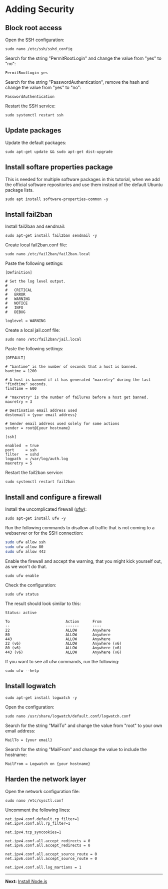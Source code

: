# Adding Security

## Block root access

Open the SSH configuration:  
```
sudo nano /etc/ssh/sshd_config
```

Search for the string "PermitRootLogin" and change the value from "yes" to "no":  
```
PermitRootLogin yes
```

Search for the string "PasswordAuthentication", remove the hash and change the value from "yes" to "no":  
```
PasswordAuthentication
```

Restart the SSH service:  
```
sudo systemctl restart ssh
```

## Update packages

Update the default packages:  
```
sudo apt-get update && sudo apt-get dist-upgrade
```

## Install softare properties package

This is needed for multiple software packages in this tutorial, when we add the official software repositories and use them instead of the default Ubuntu package lists.

```
sudo apt install software-properties-common -y
```

## Install fail2ban

Install fail2ban and sendmail:  
```
sudo apt-get install fail2ban sendmail -y
```

Create local fail2ban.conf file:  
```
sudo nano /etc/fail2ban/fail2ban.local
```

Paste the following settings:  
```
[Definition]

# Set the log level output.
#
#   CRITICAL
#   ERROR
#   WARNING
#   NOTICE
#   INFO
#   DEBUG

loglevel = WARNING
```

Create a local jail.conf file:  
```
sudo nano /etc/fail2ban/jail.local
```

Paste the following settings:  
```
[DEFAULT]

# "bantime" is the number of seconds that a host is banned.
bantime = 1200

# A host is banned if it has generated "maxretry" during the last "findtime" seconds.
findtime = 600

# "maxretry" is the number of failures before a host get banned.
maxretry = 3

# Destination email address used
destemail = {your email address}

# Sender email address used solely for some actions
sender = root@{your hostname}

[ssh]

enabled  = true
port     = ssh
filter   = sshd
logpath  = /var/log/auth.log
maxretry = 5

```

Restart the fail2ban service:  
```
sudo systemctl restart fail2ban
```

## Install and configure a firewall

Install the uncomplicated firewall ([ufw](https://wiki.ubuntu.com/UncomplicatedFirewall)):
```
sudo apt-get install ufw -y
```

Run the following commands to disallow all traffic that is not coming to a webserver or for the SSH connection:

```bash
sudo ufw allow ssh
sudo ufw allow 80
sudo ufw allow 443
```

Enable the firewall and accept the warning, that you might kick yourself out, as we won't do that.

```
sudo ufw enable
```

Check the configuration:  
```
sudo ufw status
```

The result should look similar to this:  
```
Status: active

To                         Action      From
--                         ------      ----
22                         ALLOW       Anywhere
80                         ALLOW       Anywhere
443                        ALLOW       Anywhere
22 (v6)                    ALLOW       Anywhere (v6)
80 (v6)                    ALLOW       Anywhere (v6)
443 (v6)                   ALLOW       Anywhere (v6)
```

If you want to see all ufw commands, run the following:  
```
sudo ufw --help
```

## Install logwatch

```
sudo apt-get install logwatch -y
```

Open the configuration:  
```
sudo nano /usr/share/logwatch/default.conf/logwatch.conf
```

Search for the string "MailTo" and change the value from "root" to your own email address:
```
MailTo = {your email}
```

Search for the string "MailFrom" and change the value to include the hostname:
```
MailFrom = Logwatch on {your hostname}
```

## Harden the network layer

Open the network configuration file:  
```
sudo nano /etc/sysctl.conf
```

Uncomment the following lines:  
```
net.ipv4.conf.default.rp_filter=1
net.ipv4.conf.all.rp_filter=1

net.ipv4.tcp_syncookies=1

net.ipv4.conf.all.accept_redirects = 0
net.ipv6.conf.all.accept_redirects = 0

net.ipv4.conf.all.accept_source_route = 0
net.ipv6.conf.all.accept_source_route = 0

net.ipv4.conf.all.log_martians = 1
```


---
__Next:__ [Install Node.js](./install-nodejs.md)
